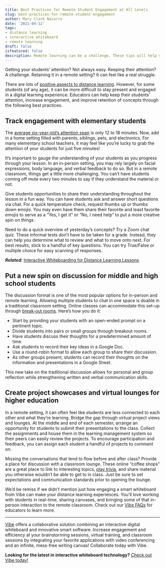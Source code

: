 ```yaml
---
title: Best Practices for Remote Student Engagement at All Levels
slug: best-practices-for-remote-student-engagement
author: Mary Clark Navarro
date: '2021-04-12'
tags:
- distance learning
- interactive whiteboard
- remote learning
draft: false
isfeatured: false
description: Remote learning can be a challenge. These tips will help you maintain student engagement with every lesson.
---
```


Getting your students’ attention? Not always easy. Keeping their attention? A challenge. Retaining it in a remote setting? It can feel like a real struggle.

There are lots of [positive aspects to distance learning](https://vibe.us/blog/how-to-build-the-foundation-of-an-accessible-online-course/). However, for some students (of any age), it can be more difficult to stay present and engaged in a digital learning experience. Educators can help keep their students’ attention, increase engagement, and improve retention of concepts through the following best practices. 

## Track engagement with elementary students

The [average six-year-old’s attention span](https://www.brainbalancecenters.com/blog/normal-attention-span-expectations-by-age#:~:text=Attention%20Spans%20by%20Age&text=2%20years%20old%3A%20four%20to,old%3A%2016%20to%2024%20minutes) is only 12 to 18 minutes. Now, add in a home setting filled with parents, siblings, pets, and electronics. For many elementary school teachers, it may feel like you’re lucky to grab the attention of your students for just five minutes!

It’s important to gauge the understanding of your students as you progress through your lesson. In an in-person setting, you may rely largely on facial expressions, body language, and verbal feedback to do so. But in a remote classroom, things get a little more challenging. You can’t have students coming off mute every two minutes to say if they understand the material or not.

Give students opportunities to share their understanding throughout the lesson in a fun way. You can have students ask and answer short questions via chat. For a quick temperature check, request thumbs up or thumbs down emojis. You may even have them share their favorite and least favorite emojis to serve as a “Yes, I get it” or “No, I need help” to put a more creative spin on things.

Need to do a quick overview of yesterday’s concepts? Try a Zoom chat quiz. These informal tests don’t have to be taken for a grade. Instead, they can help you determine what to review and what to move onto next. For best results, stick to a handful of key questions. You can try True/False or multiple choice for easy scanning of responses.

***Related:*** [Interactive Whiteboarding for Distance Learning Lessons](https://vibe.us/blog/interactive-whiteboarding-for-distance-learning-lessons/)

## Put a new spin on discussion for middle and high school students

The discussion format is one of the most popular options for in-person and remote learning. Allowing multiple students to chat in one space is doable in a traditional classroom setting. Online classes can accommodate this set-up through [break-out rooms](https://edtechmagazine.com/k12/article/2020/11/5-best-practices-managing-virtual-breakout-rooms). Here’s how you do it:


- Start by providing your students with an open-ended prompt on a pertinent topic.
- Divide students into pairs or small groups through breakout rooms.
- Have students discuss their thoughts for a predetermined amount of time.
- Ask students to record their key ideas in a Google Doc.
- Use a round-robin format to allow each group to share their discussion.
- As other groups present, students can record their thoughts on the information and presentations in a Google Sheet.

This new take on the traditional discussion allows for personal and group reflection while strengthening written and verbal communication skills. 

## Create project showcases and virtual lounges for higher education

In a remote setting, it can often feel like students are less connected to each other and what they’re learning. Bridge the gap through virtual project views and lounges. At the middle and end of each semester, arrange an opportunity for students to submit their presentations to the class. Collect the assignments and house them in the learning management system so their peers can easily review the projects. To encourage participation and feedback, you can assign each student a handful of projects to comment on.

Missing the conversations that tend to flow before and after class? Provide a place for discussion with a classroom lounge. These online “coffee shops” are a great place to link to interesting topics, [play trivia](https://techboomers.com/zoom-tips-trivia), and share material you otherwise wouldn’t be able to get to in class. Just be sure to set expectations and communication standards prior to opening the lounge.

We’d be remiss if we didn’t mention just how engaging a smart whiteboard from Vibe can make your distance learning experiences. You’ll love working with students in real-time, sharing canvases, and bringing some of that in-person interaction to the remote classroom. Check out our [Vibe FAQs](https://vibe.us/faqs-for-teachers-and-educators/) for educators to learn more.



---

[Vibe](https://vibe.us/) offers a collaborative solution combining an interactive digital whiteboard and innovative smart software. Increase engagement and efficiency at your brainstorming sessions, virtual training, and classroom sessions by integrating your favorite applications with video conferencing and an infinite, mess-free writing canvas! Collaborate today with Vibe.

**Looking for the latest in interactive whiteboard technology?** [Check out Vibe today!](https://vibe.us/order/)

